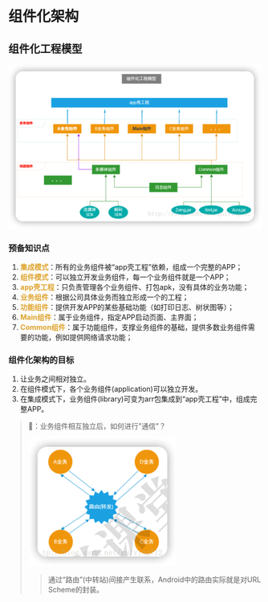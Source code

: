 # 组件化架构

## 组件化工程模型

![](img/f00f92c7.png)

### 预备知识点
1. <font color=#dea32c>**集成模式**</font>：所有的业务组件被“app壳工程”依赖，组成一个完整的APP；
2. <font color=#dea32c>**组件模式**</font>：可以独立开发业务组件，每一个业务组件就是一个APP；
3. <font color=#dea32c>**app壳工程**</font>：只负责管理各个业务组件、打包apk，没有具体的业务功能；
4. <font color=#dea32c>**业务组件**</font>：根据公司具体业务而独立形成一个的工程；
5. <font color=#dea32c>**功能组件**</font>：提供开发APP的某些基础功能（如打印日志、树状图等）；
6. <font color=#dea32c>**Main组件**</font>：属于业务组件，指定APP启动页面、主界面；
7. <font color=#dea32c>**Common组件**</font>：属于功能组件，支撑业务组件的基础，提供多数业务组件需要的功能，例如提供网络请求功能；

### 组件化架构的目标
1. 让业务之间相对独立。
2. 在组件模式下，各个业务组件(application)可以独立开发。
3. 在集成模式下，业务组件(library)可变为arr包集成到“app壳工程”中，组成完整APP。

> 🤔：业务组件相互独立后，如何进行"通信"？
>
> ![](img/afb4ebc5.png)
> > 通过“路由”(中转站)间接产生联系，Android中的路由实际就是对URL Scheme的封装。